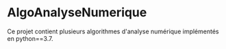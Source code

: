 # AlgoAnalyseNumerique
Ce projet contient plusieurs algorithmes d'analyse numérique implémentés en python==3.7. 

